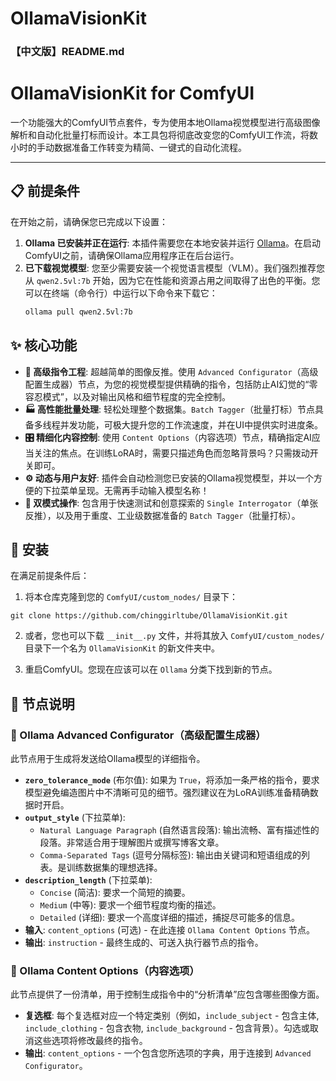 # OllamaVisionKit

### 【中文版】README.md

# OllamaVisionKit for ComfyUI

一个功能强大的ComfyUI节点套件，专为使用本地Ollama视觉模型进行高级图像解析和自动化批量打标而设计。本工具包将彻底改变您的ComfyUI工作流，将数小时的手动数据准备工作转变为精简、一键式的自动化流程。

---

## 📋 前提条件

在开始之前，请确保您已完成以下设置：

1.  **Ollama 已安装并正在运行**: 本插件需要您在本地安装并运行 [Ollama](https://ollama.com/)。在启动ComfyUI之前，请确保Ollama应用程序正在后台运行。
2.  **已下载视觉模型**: 您至少需要安装一个视觉语言模型（VLM）。我们强烈推荐您从 `qwen2.5vl:7b` 开始，因为它在性能和资源占用之间取得了出色的平衡。您可以在终端（命令行）中运行以下命令来下载它：
    ```bash
    ollama pull qwen2.5vl:7b
    ```

## ✨ 核心功能

*   **🧠 高级指令工程**: 超越简单的图像反推。使用 `Advanced Configurator`（高级配置生成器）节点，为您的视觉模型提供精确的指令，包括防止AI幻觉的“零容忍模式”，以及对输出风格和细节程度的完全控制。
*   **🏭 高性能批量处理**: 轻松处理整个数据集。`Batch Tagger`（批量打标）节点具备多线程并发功能，可极大提升您的工作流速度，并在UI中提供实时进度条。
*   **🎛️ 精细化内容控制**: 使用 `Content Options`（内容选项）节点，精确指定AI应当关注的焦点。在训练LoRA时，需要只描述角色而忽略背景吗？只需拨动开关即可。
*   **⚙️ 动态与用户友好**: 插件会自动检测您已安装的Ollama视觉模型，并以一个方便的下拉菜单呈现。无需再手动输入模型名称！
*   **🔗 双模式操作**: 包含用于快速测试和创意探索的 `Single Interrogator`（单张反推），以及用于重度、工业级数据准备的 `Batch Tagger`（批量打标）。

## 🚀 安装

在满足前提条件后：

1.  将本仓库克隆到您的 `ComfyUI/custom_nodes/` 目录下：
```
git clone https://github.com/chinggirltube/OllamaVisionKit.git
```
    
2.  或者，您也可以下载 `__init__.py` 文件，并将其放入 `ComfyUI/custom_nodes/` 目录下一个名为 `OllamaVisionKit` 的新文件夹中。

3.  重启ComfyUI。您现在应该可以在 `Ollama` 分类下找到新的节点。


## 📖 节点说明

### 🧠 Ollama Advanced Configurator（高级配置生成器）
此节点用于生成将发送给Ollama模型的详细指令。

*   **`zero_tolerance_mode`** (布尔值): 如果为 `True`，将添加一条严格的指令，要求模型避免编造图片中不清晰可见的细节。强烈建议在为LoRA训练准备精确数据时开启。
*   **`output_style`** (下拉菜单):
    *   `Natural Language Paragraph` (自然语言段落): 输出流畅、富有描述性的段落。非常适合用于理解图片或撰写博客文章。
    *   `Comma-Separated Tags` (逗号分隔标签): 输出由关键词和短语组成的列表。是训练数据集的理想选择。
*   **`description_length`** (下拉菜单):
    *   `Concise` (简洁): 要求一个简短的摘要。
    *   `Medium` (中等): 要求一个细节程度均衡的描述。
    *   `Detailed` (详细): 要求一个高度详细的描述，捕捉尽可能多的信息。
*   **输入**: `content_options` (可选) - 在此连接 `Ollama Content Options` 节点。
*   **输出**: `instruction` - 最终生成的、可送入执行器节点的指令。

### 🔧 Ollama Content Options（内容选项）
此节点提供了一份清单，用于控制生成指令中的“分析清单”应包含哪些图像方面。

*   **复选框**: 每个复选框对应一个特定类别（例如，`include_subject` - 包含主体, `include_clothing` - 包含衣物, `include_background` - 包含背景）。勾选或取消这些选项将修改最终的指令。
*   **输出**: `content_options` - 一个包含您所选项的字典，用于连接到 `Advanced Configurator`。

